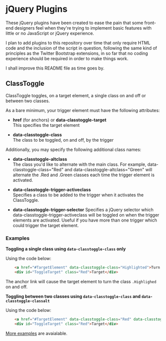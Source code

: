 # jQuery Plugins

These jQuery plugins have been created to ease the pain that some front-end designers feel when they're trying to implement basic features with little or no JavaScript or jQuery experience.

I plan to add plugins to this repository over time that only require HTML code and the inclusion of the script in question, following the same kind of principles as the Twitter Bootstrap extensions, in so far that no coding experience should be required in order to make things work.

I shall improve this README file as time goes by.

## ClassToggle

ClassToggle toggles, on a target element, a single class on and off or between two classes.

As a bare minimum, your trigger element must have the following attributes:
 
- 	**href** (for anchors) or **data-classtoggle-target**  
	This specifies the target element
	
-	**data-classtoggle-class**  
	The class to be toggled, on and off, by the trigger
 	
Additionally, you may specify the following additional class names:

-	**data-classtoggle-altclass**  
	The class you'd like to alternate with the main class. For example, data-classtoggle-class="Red"
	and data-classtoggle-altclass="Green" will alternate the .Red and .Green classes each time the
	trigger element is activated.

-	**data-classtoggle-trigger-activeclass**  
	Specifies a class to be added to the trigger when it activates the ClassToggle.
	
-	**data-classtoggle-trigger-selector**
	Specifies a jQuery selector which data-classtoggle-trigger-activeclass will be toggled on when
	the trigger elements are activated. Useful if you have more than one trigger which could
	trigger the target element.
 
### Examples

**Toggling a single class using `data-classtoggle-class` only**

Using the code below:

```html
	<a href="#TargetElement" data-classtoggle-class="Highlighted">Turn .Highlighted on and off</a>
	<div id="ToggleTarget" class="Red">Target</div>
```

The anchor link will cause the target element to turn the class `.Highlighed` on and off.

**Toggling between two classes using `data-classtoggle-class` and `data-classtoggle-classalt`**

Using the code below:

```html
	<a href="#TargetElement" data-classtoggle-class="Red" data-classtoggle-altclass="Green">Toggle between Red and Green</a>
	<div id="ToggleTarget" class="Red">Target</div>
```

[More examples][ct_examples] are avaialable.

[ct_examples]: http://abitgone.github.com/jQuery-Plugins/ClassToggle
